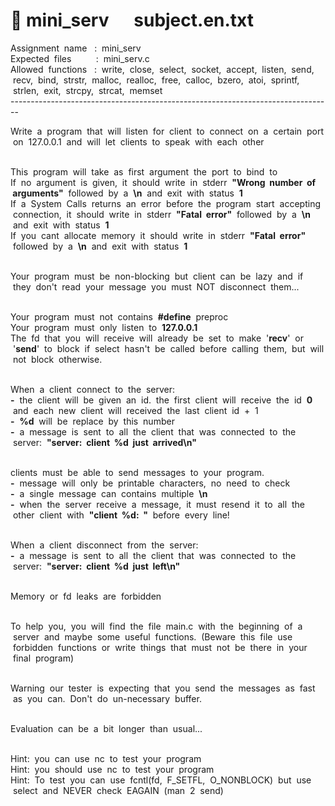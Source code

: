 # 📌 mini_serv &nbsp;&nbsp;&nbsp;&nbsp;&nbsp;subject.en.txt
<p>
Assignment &nbsp;name&nbsp;&nbsp; : &nbsp;mini_serv<br>
Expected &nbsp;files&nbsp;&nbsp;&nbsp;&nbsp;&nbsp;&nbsp;&nbsp;&nbsp;&nbsp;&nbsp;: &nbsp;mini_serv.c<br>
Allowed &nbsp;functions &nbsp;&nbsp;: &nbsp;write, &nbsp;close, &nbsp;select, &nbsp;socket, &nbsp;accept, &nbsp;listen, &nbsp;send, &nbsp;recv, &nbsp;bind, &nbsp;strstr, &nbsp;malloc, &nbsp;realloc, &nbsp;free, &nbsp;calloc, &nbsp;bzero, &nbsp;atoi, &nbsp;sprintf, &nbsp;strlen, &nbsp;exit, &nbsp;strcpy, &nbsp;strcat, &nbsp;memset<br>
--------------------------------------------------------------------------------
</p>
<p>
Write &nbsp;a &nbsp;program &nbsp;that &nbsp;will &nbsp;listen &nbsp;for &nbsp;client &nbsp;to &nbsp;connect &nbsp;on &nbsp;a &nbsp;certain &nbsp;port &nbsp;on &nbsp;127.0.0.1 &nbsp;and &nbsp;will &nbsp;let &nbsp;clients &nbsp;to &nbsp;speak &nbsp;with &nbsp;each &nbsp;other <br><br>

This &nbsp;program &nbsp;will &nbsp;take &nbsp;as &nbsp;first &nbsp;argument &nbsp;the &nbsp;port &nbsp;to &nbsp;bind &nbsp;to <br>
If &nbsp;no &nbsp;argument &nbsp;is &nbsp;given, &nbsp;it &nbsp;should &nbsp;write &nbsp;in &nbsp;stderr &nbsp;<b>"Wrong &nbsp;number &nbsp;of &nbsp;arguments"</b> &nbsp;followed &nbsp;by &nbsp;a &nbsp;<b>\n</b> &nbsp;and &nbsp;exit &nbsp;with &nbsp;status &nbsp;<b>1</b> <br>
If &nbsp;a &nbsp;System &nbsp;Calls &nbsp;returns &nbsp;an &nbsp;error &nbsp;before &nbsp;the &nbsp;program &nbsp;start &nbsp;accepting &nbsp;connection, &nbsp;it &nbsp;should &nbsp;write &nbsp;in &nbsp;stderr &nbsp;<b>"Fatal &nbsp;error"</b> &nbsp;followed &nbsp;by &nbsp;a &nbsp;<b>\n</b> &nbsp;and &nbsp;exit &nbsp;with &nbsp;status &nbsp;<b>1</b> <br>
If &nbsp;you &nbsp;cant &nbsp;allocate &nbsp;memory &nbsp;it &nbsp;should &nbsp;write &nbsp;in &nbsp;stderr &nbsp;<b>"Fatal &nbsp;error"</b> &nbsp;followed &nbsp;by &nbsp;a &nbsp;<b>\n</b> &nbsp;and &nbsp;exit &nbsp;with &nbsp;status &nbsp;<b>1</b> <br><br>

Your &nbsp;program &nbsp;must &nbsp;be &nbsp;non-blocking &nbsp;but &nbsp;client &nbsp;can &nbsp;be &nbsp;lazy &nbsp;and &nbsp;if &nbsp;they &nbsp;don't &nbsp;read &nbsp;your &nbsp;message &nbsp;you &nbsp;must &nbsp;NOT &nbsp;disconnect &nbsp;them... <br><br>

Your &nbsp;program &nbsp;must &nbsp;not &nbsp;contains &nbsp;<b>#define</b> &nbsp;preproc <br>
Your &nbsp;program &nbsp;must &nbsp;only &nbsp;listen &nbsp;to &nbsp;<b>127.0.0.1</b> <br>
The &nbsp;fd &nbsp;that &nbsp;you &nbsp;will &nbsp;receive &nbsp;will &nbsp;already &nbsp;be &nbsp;set &nbsp;to &nbsp;make &nbsp;'<b>recv</b>' &nbsp;or &nbsp;'<b>send</b>' &nbsp;to &nbsp;block &nbsp;if &nbsp;select &nbsp;hasn't &nbsp;be &nbsp;called &nbsp;before &nbsp;calling &nbsp;them, &nbsp;but &nbsp;will &nbsp;not &nbsp;block &nbsp;otherwise. <br><br>

When &nbsp;a &nbsp;client &nbsp;connect &nbsp;to &nbsp;the &nbsp;server: <br>
<b>-</b> &nbsp;the &nbsp;client &nbsp;will &nbsp;be &nbsp;given &nbsp;an &nbsp;id. &nbsp;the &nbsp;first &nbsp;client &nbsp;will &nbsp;receive &nbsp;the &nbsp;id &nbsp;<b>0</b> &nbsp;and &nbsp;each &nbsp;new &nbsp;client &nbsp;will &nbsp;received &nbsp;the &nbsp;last &nbsp;client &nbsp;id &nbsp;+ &nbsp;1 <br>
<b>-</b> &nbsp;<b>%d</b> &nbsp;will &nbsp;be &nbsp;replace &nbsp;by &nbsp;this &nbsp;number <br>
<b>-</b> &nbsp;a &nbsp;message &nbsp;is &nbsp;sent &nbsp;to &nbsp;all &nbsp;the &nbsp;client &nbsp;that &nbsp;was &nbsp;connected &nbsp;to &nbsp;the &nbsp;server: &nbsp;<b>"server: &nbsp;client &nbsp;%d &nbsp;just &nbsp;arrived\n"</b> <br><br>

clients &nbsp;must &nbsp;be &nbsp;able &nbsp;to &nbsp;send &nbsp;messages &nbsp;to &nbsp;your &nbsp;program. <br>
<b>-</b> &nbsp;message &nbsp;will &nbsp;only &nbsp;be &nbsp;printable &nbsp;characters, &nbsp;no &nbsp;need &nbsp;to &nbsp;check <br>
<b>-</b> &nbsp;a &nbsp;single &nbsp;message &nbsp;can &nbsp;contains &nbsp;multiple &nbsp;<b>\n</b> <br>
<b>-</b> &nbsp;when &nbsp;the &nbsp;server &nbsp;receive &nbsp;a &nbsp;message, &nbsp;it &nbsp;must &nbsp;resend &nbsp;it &nbsp;to &nbsp;all &nbsp;the &nbsp;other &nbsp;client &nbsp;with &nbsp;<b>"client &nbsp;%d: &nbsp;"</b> &nbsp;before &nbsp;every &nbsp;line! <br><br>

When &nbsp;a &nbsp;client &nbsp;disconnect &nbsp;from &nbsp;the &nbsp;server: <br>
<b>-</b> &nbsp;a &nbsp;message &nbsp;is &nbsp;sent &nbsp;to &nbsp;all &nbsp;the &nbsp;client &nbsp;that &nbsp;was &nbsp;connected &nbsp;to &nbsp;the &nbsp;server: &nbsp;<b>"server: &nbsp;client &nbsp;%d &nbsp;just &nbsp;left\n"</b> <br><br>

Memory &nbsp;or &nbsp;fd &nbsp;leaks &nbsp;are &nbsp;forbidden <br><br>

To &nbsp;help &nbsp;you, &nbsp;you &nbsp;will &nbsp;find &nbsp;the &nbsp;file &nbsp;main.c &nbsp;with &nbsp;the &nbsp;beginning &nbsp;of &nbsp;a &nbsp;server &nbsp;and &nbsp;maybe &nbsp;some &nbsp;useful &nbsp;functions. &nbsp;(Beware &nbsp;this &nbsp;file &nbsp;use &nbsp;forbidden &nbsp;functions &nbsp;or &nbsp;write &nbsp;things &nbsp;that &nbsp;must &nbsp;not &nbsp;be &nbsp;there &nbsp;in &nbsp;your &nbsp;final &nbsp;program) <br><br>

Warning &nbsp;our &nbsp;tester &nbsp;is &nbsp;expecting &nbsp;that &nbsp;you &nbsp;send &nbsp;the &nbsp;messages &nbsp;as &nbsp;fast &nbsp;as &nbsp;you &nbsp;can. &nbsp;Don't &nbsp;do &nbsp;un-necessary &nbsp;buffer. <br><br>

Evaluation &nbsp;can &nbsp;be &nbsp;a &nbsp;bit &nbsp;longer &nbsp;than &nbsp;usual... <br><br>

Hint: &nbsp;you &nbsp;can &nbsp;use &nbsp;nc &nbsp;to &nbsp;test &nbsp;your &nbsp;program <br>
Hint: &nbsp;you &nbsp;should &nbsp;use &nbsp;nc &nbsp;to &nbsp;test &nbsp;your &nbsp;program <br>
Hint: &nbsp;To &nbsp;test &nbsp;you &nbsp;can &nbsp;use &nbsp;fcntl(fd, &nbsp;F_SETFL, &nbsp;O_NONBLOCK) &nbsp;but &nbsp;use &nbsp;select &nbsp;and &nbsp;NEVER &nbsp;check &nbsp;EAGAIN &nbsp;(man &nbsp;2 &nbsp;send) <br>
</p>
